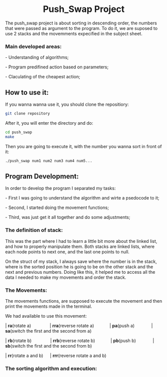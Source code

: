 
<h1 align="center"> Push_Swap Project</h1>
<p > The push_swap project is about sorting in descending order, the numbers that were passed as argument to the program. To do it, we are suposed to use 2 stacks and the movemments expecified in the subject sheet. </p nnm>

### Main developed areas:
<p> - Understanding of algorithms;</p>
<p> - Program predifined action based on parameters;</p>
<p> - Claculating of the cheapest action; </p>


## How to use it:
If you wanna wanna use it, you should clone the repositiory:
```bash
git clone repository
```
After it, you will enter the directory and do:
```bash
cd push_swap
make
```
Then you are going to execute it, with the number you wanna sort in front of it:
```bash
./push_swap num1 num2 num3 num4 num5...
```

## Program Development:
<p> In order to develop the program I separated my tasks:</p> 
<p> - First I was going to understand the algorithm and wirte a psedocode to it; </p>
<p> - Second, I started doing the movement functions;</p>
<p> - Third, was just get it all together and do some adjustments;</p>

### The definition of stack:
<p> This was the part where I had to learn a little bit more about the linked list, and how to properly manipulate them. Both stacks are linked lists, where each node points to next one, and the last one points to null.</p>
<p> On the struct of my stack, I always save where the number is in the stack, where is the sorted position he is going to be on the other stack and the next and previous numbers. Doing like this, it helped me to access all the data I needed to make my movements and order the stack.</p>

### The Movements:
<p> The movements functions, are supposed to execute the movement and then print the movements made in the terminal.</p>
<p> We had available to use this movement: </p>
<p> | <strong>ra</strong>(rotate a)&emsp;&emsp;&emsp;&emsp;    |    <strong>rra</strong>(reverse rotate a)&emsp; &emsp; &emsp;|    <strong>pa</strong>(push a)&emsp; &emsp; &emsp;   |   <strong>sa</strong>(switch the first and the second from a)</p>
<p> | <strong>rb</strong>(rotate b)&emsp;&emsp;&emsp;&emsp;    |    <strong>rrb</strong>(reverse rotate b)&emsp; &emsp; &emsp;|    <strong>pb</strong>(push b)&emsp; &emsp; &emsp;   |   <strong>sb</strong>(switch the first and the second from b)</p>
<p> | <strong>rr</strong>(rotate a and b) &emsp;   |    <strong>rrr</strong>(reverse rotate a and b)</p>

### The sorting algorithm and execution:
<p> </p>

